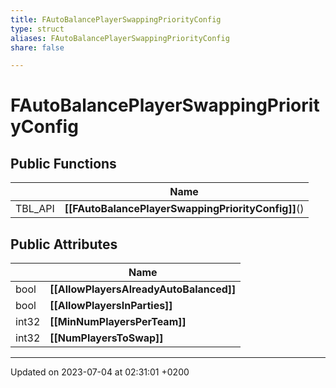 ```yaml
---
title: FAutoBalancePlayerSwappingPriorityConfig
type: struct
aliases: FAutoBalancePlayerSwappingPriorityConfig
share: false

---
```


# FAutoBalancePlayerSwappingPriorityConfig





## Public Functions

|                | Name           |
| -------------- | -------------- |
| TBL_API | **[[FAutoBalancePlayerSwappingPriorityConfig]]**() |

## Public Attributes

|                | Name           |
| -------------- | -------------- |
| bool | **[[AllowPlayersAlreadyAutoBalanced]]**  |
| bool | **[[AllowPlayersInParties]]**  |
| int32 | **[[MinNumPlayersPerTeam]]**  |
| int32 | **[[NumPlayersToSwap]]**  |

-------------------------------

Updated on 2023-07-04 at 02:31:01 +0200